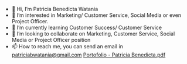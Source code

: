 - 👋 Hi, I’m Patricia Benedicta Watania
- 👀 I’m interested in Marketing/ Customer Service, Social Media or even Project Officer.
- 🌱 I’m currently learning Customer Success/ Customer Service
- 💞️ I’m looking to collaborate on Marketing, Customer Service, Social Media or Project Officer position
- 📫 How to reach me, you can send an email in patriciabwatania@gmail.com
[Portofolio - Patricia Benedicta.pdf](https://github.com/patriciabndct/patriciabndct/files/7099250/Portofolio.-.Patricia.Benedicta.pdf)

<!---
patriciabndct/patriciabndct is a ✨ special ✨ repository because its `README.md` (this file) appears on your GitHub profile.
You can click the Preview link to take a look at your changes.
--->
